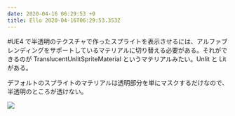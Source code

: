 ```yaml
---
date: 2020-04-16 06:29:53 +0
title: Ello 2020-04-16T06:29:53.353Z
---
```

#UE4 で半透明のテクスチャで作ったスプライトを表示させるには、アルファブレンディングをサポートしているマテリアルに切り替える必要がある。それができるのが TranslucentUnlitSpriteMaterial というマテリアルみたい。Unlit と Lit がある。

デフォルトのスプライトのマテリアルは透明部分を単にマスクするだけなので、半透明のところが透けない。

![](https://assets2.ello.co/uploads/asset/attachment/11210695/ello-optimized-45bfb5d1.jpg)

